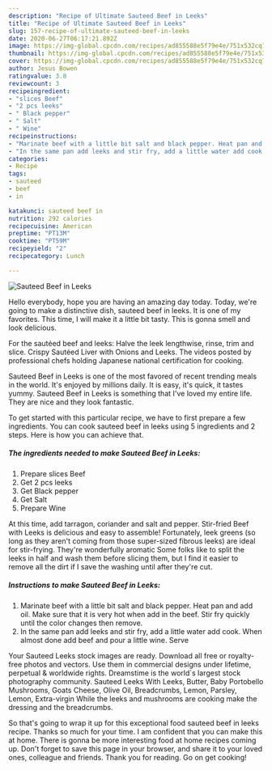 ```yaml
---
description: "Recipe of Ultimate Sauteed Beef in Leeks"
title: "Recipe of Ultimate Sauteed Beef in Leeks"
slug: 157-recipe-of-ultimate-sauteed-beef-in-leeks
date: 2020-06-27T06:17:21.892Z
image: https://img-global.cpcdn.com/recipes/ad855588e5f79e4e/751x532cq70/sauteed-beef-in-leeks-recipe-main-photo.jpg
thumbnail: https://img-global.cpcdn.com/recipes/ad855588e5f79e4e/751x532cq70/sauteed-beef-in-leeks-recipe-main-photo.jpg
cover: https://img-global.cpcdn.com/recipes/ad855588e5f79e4e/751x532cq70/sauteed-beef-in-leeks-recipe-main-photo.jpg
author: Jesus Bowen
ratingvalue: 3.8
reviewcount: 3
recipeingredient:
- "slices Beef"
- "2 pcs leeks"
- " Black pepper"
- " Salt"
- " Wine"
recipeinstructions:
- "Marinate beef with a little bit salt and black pepper. Heat pan and add oil. Make sure that it is very hot when add in the beef. Stir fry quickly until the color changes then remove."
- "In the same pan add leeks and stir fry, add a little water add cook. When almost done add beef and pour a little wine. Serve"
categories:
- Recipe
tags:
- sauteed
- beef
- in

katakunci: sauteed beef in 
nutrition: 292 calories
recipecuisine: American
preptime: "PT13M"
cooktime: "PT59M"
recipeyield: "2"
recipecategory: Lunch

---
```



![Sauteed Beef in Leeks](https://img-global.cpcdn.com/recipes/ad855588e5f79e4e/751x532cq70/sauteed-beef-in-leeks-recipe-main-photo.jpg)

Hello everybody, hope you are having an amazing day today. Today, we're going to make a distinctive dish, sauteed beef in leeks. It is one of my favorites. This time, I will make it a little bit tasty. This is gonna smell and look delicious.

For the sautéed beef and leeks: Halve the leek lengthwise, rinse, trim and slice. Crispy Sautéed Liver with Onions and Leeks. The videos posted by professional chefs holding Japanese national certification for cooking.

Sauteed Beef in Leeks is one of the most favored of recent trending meals in the world. It's enjoyed by millions daily. It is easy, it's quick, it tastes yummy. Sauteed Beef in Leeks is something that I've loved my entire life. They are nice and they look fantastic.


To get started with this particular recipe, we have to first prepare a few ingredients. You can cook sauteed beef in leeks using 5 ingredients and 2 steps. Here is how you can achieve that.

<!--inarticleads1-->

##### The ingredients needed to make Sauteed Beef in Leeks:

1. Prepare slices Beef
1. Get 2 pcs leeks
1. Get  Black pepper
1. Get  Salt
1. Prepare  Wine


At this time, add tarragon, coriander and salt and pepper. Stir-fried Beef with Leeks is delicious and easy to assemble! Fortunately, leek greens (so long as they aren&#39;t coming from those super-sized fibrous leeks) are ideal for stir-frying. They&#39;re wonderfully aromatic Some folks like to split the leeks in half and wash them before slicing them, but I find it easier to remove all the dirt if I save the washing until after they&#39;re cut. 

<!--inarticleads2-->

##### Instructions to make Sauteed Beef in Leeks:

1. Marinate beef with a little bit salt and black pepper. Heat pan and add oil. Make sure that it is very hot when add in the beef. Stir fry quickly until the color changes then remove.
1. In the same pan add leeks and stir fry, add a little water add cook. When almost done add beef and pour a little wine. Serve


Your Sauteed Leeks stock images are ready. Download all free or royalty-free photos and vectors. Use them in commercial designs under lifetime, perpetual &amp; worldwide rights. Dreamstime is the world`s largest stock photography community. Sauteed Leeks With Leeks, Butter, Baby Portobello Mushrooms, Goats Cheese, Olive Oil, Breadcrumbs, Lemon, Parsley, Lemon, Extra-virgin While the leeks and mushrooms are cooking make the dressing and the breadcrumbs. 

So that's going to wrap it up for this exceptional food sauteed beef in leeks recipe. Thanks so much for your time. I am confident that you can make this at home. There is gonna be more interesting food at home recipes coming up. Don't forget to save this page in your browser, and share it to your loved ones, colleague and friends. Thank you for reading. Go on get cooking!
